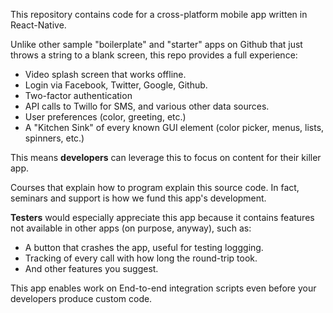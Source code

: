 This repository contains code for a cross-platform mobile app written in React-Native.

Unlike other sample "boilerplate" and "starter" apps on Github
that just throws a string to a blank screen,
this repo provides a full experience:

   * Video splash screen that works offline.
   * Login via Facebook, Twitter, Google, Github.
   * Two-factor authentication
   * API calls to Twillo for SMS, and various other data sources.
   * User preferences (color, greeting, etc.)
   * A "Kitchen Sink" of every known GUI element
     (color picker, menus, lists, spinners, etc.)

This means <strong>developers</strong> can leverage this to focus on content for their killer app.

Courses that explain how to program explain this source code.
In fact, seminars and support is how we fund this app's development.

<strong>Testers</strong> would especially appreciate this app because it contains
features not available in other apps (on purpose, anyway), such as:

   * A button that crashes the app, useful for testing loggging.
   * Tracking of every call with how long the round-trip took.
   * And other features you suggest.

This app enables work on End-to-end integration scripts even before your developers produce custom code.

